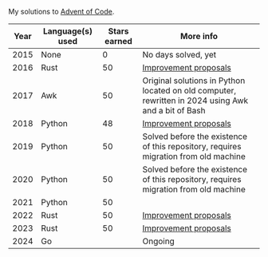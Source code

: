 My solutions to [Advent of Code](https://adventofcode.com/).

| Year | Language(s) used | Stars earned | More info                                                                                           |
| ---- | ---------------- | ------------ | --------------------------------------------------------------------------------------------------- |
| 2015 | None             | 0            | No days solved, yet                                                                                 |
| 2016 | Rust             | 50           | [Improvement proposals](./year2016/README.md#todo)                                                  |
| 2017 | Awk              | 50           | Original solutions in Python located on old computer, rewritten in 2024 using Awk and a bit of Bash |
| 2018 | Python           | 48           | [Improvement proposals](./year2018/README.md#todo)                                                  |
| 2019 | Python           | 50           | Solved before the existence of this repository, requires migration from old machine                 |
| 2020 | Python           | 50           | Solved before the existence of this repository, requires migration from old machine                 |
| 2021 | Python           | 50           |                                                                                                     |
| 2022 | Rust             | 50           | [Improvement proposals](./year2022/README.md#todo)                                                  |
| 2023 | Rust             | 50           | [Improvement proposals](./year2023/README.md#todo)                                                  |
| 2024 | Go               |              | Ongoing                                                                                             |
